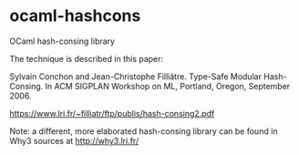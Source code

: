 ocaml-hashcons
==============

OCaml hash-consing library

The technique is described in this paper:

  Sylvain Conchon and Jean-Christophe Filliâtre.
  Type-Safe Modular Hash-Consing.
  In ACM SIGPLAN Workshop on ML, Portland, Oregon, September 2006.

  https://www.lri.fr/~filliatr/ftp/publis/hash-consing2.pdf


Note: a different, more elaborated hash-consing library
      can be found in Why3 sources at http://why3.lri.fr/
